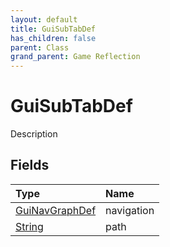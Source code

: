 ```yaml
---
layout: default
title: GuiSubTabDef
has_children: false
parent: Class
grand_parent: Game Reflection
---
```

# GuiSubTabDef
Description 

## Fields
| Type | Name |
|:-------------|:--------------|
| [GuiNavGraphDef](/game-reflection/classes/gui_nav_graph_def.md) | navigation |
| [String](/game-reflection/components/string.md) | path |
